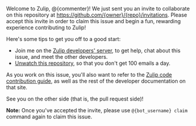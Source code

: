 Welcome to Zulip, @{commenter}! We just sent you an invite to collaborate on this repository at https://github.com/{owner}/{repo}/invitations. Please accept this invite in order to claim this issue and begin a fun, rewarding experience contributing to Zulip!

Here's some tips to get you off to a good start:

- Join me on the [Zulip developers' server](https://chat.zulip.org), to get help, chat about this issue, and meet the other developers.
- [Unwatch this repository](https://help.github.com/articles/unwatching-repositories/), so that you don't get 100 emails a day.

As you work on this issue, you'll also want to refer to the [Zulip code contribution guide](https://zulip.readthedocs.io/en/latest/contributing/index.html), as well as the rest of the developer documentation on that site.

See you on the other side (that is, the pull request side)!

**Note:** Once you've accepted the invite, please use `@{bot_username} claim` command again to claim this issue.
